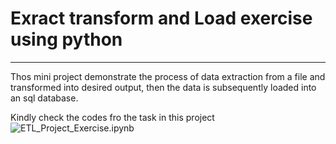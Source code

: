 # Exract transform and Load exercise using python
---
Thos mini project demonstrate the process of data extraction from a file and transformed into desired output, then the data is subsequently loaded into an sql database.

Kindly check the codes fro the task in this project ![ETL_Project_Exercise.ipynb]()
